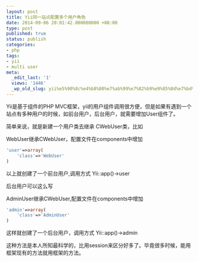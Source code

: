```yaml
---
layout: post
title: Yii同一站点配置多个用户角色
date: 2014-09-06 20:01:42.000000000 +08:00
type: post
published: true
status: publish
categories:
- php
tags:
- yii
- multi user
meta:
  _edit_last: '1'
  views: '1446'
  _wp_old_slug: yii%e5%90%8c%e4%b8%80%e7%ab%99%e7%82%b9%e9%85%8d%e7%bd%ae%e5%a4%9a%e4%b8%aa%e7%94%a8%e6%88%b7%e8%a7%92%e8%89%b2
---
```

Yii是基于组件的PHP MVC框架，yii的用户组件调用很方便，但是如果有遇到一个站点有多种用户的时候，如前台用户，后台用户，就需要增加User组件了。

简单来说，就是新建一个用户类去继承 CWebUser类，比如

WebUser继承CWebUser，配置文件在components中增加

```php
'user'=>array(
    'class'=>'WebUser'
)
```

以上就创建了一个前台用户,调用方式 Yii::app()->user

后台用户可以这么写

AdminUser继承CWebUser,配置文件在components中增加

```php
'admin'=>array(
    'class'=>'AdminUser'
)
```

这样就创建了一个后台用户，调用方式 Yii::app()->admin

这种方法是本人所知最科学的，比用session来区分好多了。毕竟很多时候，能用框架现有的方法就用框架的方法。